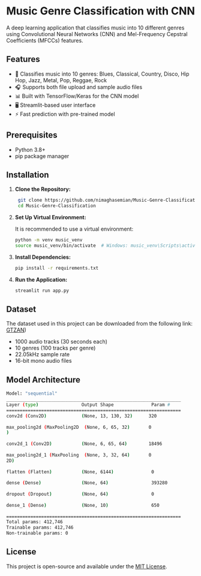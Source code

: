 # Music Genre Classification with CNN


A deep learning application that classifies music into 10 different genres using Convolutional Neural Networks (CNN) and Mel-Frequency Cepstral Coefficients (MFCCs) features.

## Features

- 🎵 Classifies music into 10 genres: Blues, Classical, Country, Disco, Hip Hop, Jazz, Metal, Pop, Reggae, Rock
- 🎧 Supports both file upload and sample audio files
- 📊 Built with TensorFlow/Keras for the CNN model
- 🖥️ Streamlit-based user interface
- ⚡ Fast prediction with pre-trained model

## Prerequisites

- Python 3.8+
- pip package manager

## Installation

1. **Clone the Repository:**

   ```bash
    git clone https://github.com/nimaghasemian/Music-Genre-Classification.git
    cd Music-Genre-Classification
2. **Set Up Virtual Environment:**

   It is recommended to use a virtual environment:
   ```bash
   python -m venv music_venv
   source music_venv/bin/activate  # Windows: music_venv\Scripts\activate

3. **Install Dependencies:**
   ```bash
   pip install -r requirements.txt
4. **Run the Application:**
   ```bash
   streamlit run app.py


## Dataset
The dataset used in this project can be downloaded from the following link:
[GTZAN]((https://www.kaggle.com/datasets/andradaolteanu/gtzan-dataset-music-genre-classification)))
- 1000 audio tracks (30 seconds each)
- 10 genres (100 tracks per genre)
- 22.05kHz sample rate
- 16-bit mono audio files

  
## Model Architecture  
  ```bash
  Model: "sequential"
_________________________________________________________________
 Layer (type)                Output Shape              Param #   
=================================================================
 conv2d (Conv2D)             (None, 13, 130, 32)      320       
                                                                 
 max_pooling2d (MaxPooling2D  (None, 6, 65, 32)       0         
 )                                                               
                                                                 
 conv2d_1 (Conv2D)           (None, 6, 65, 64)        18496     
                                                                 
 max_pooling2d_1 (MaxPooling  (None, 3, 32, 64)       0         
 2D)                                                             
                                                                 
 flatten (Flatten)           (None, 6144)              0         
                                                                 
 dense (Dense)               (None, 64)                393280    
                                                                 
 dropout (Dropout)           (None, 64)                0         
                                                                 
 dense_1 (Dense)             (None, 10)                650       
                                                                 
=================================================================
Total params: 412,746
Trainable params: 412,746
Non-trainable params: 0
```

## License
  This project is open-source and available under the [MIT License](https://opensource.org/licenses/MIT).
